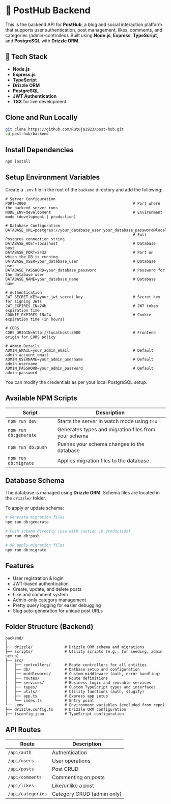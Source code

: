 # 📝 PostHub Backend

This is the backend API for **PostHub**, a blog and social interaction platform that supports user authentication, post management, likes, comments, and categories (admin-controlled). Built using **Node.js**, **Express**, **TypeScript**, and **PostgreSQL** with **Drizzle ORM**.

## 🚀 Tech Stack

- **Node.js**
- **Express.js**
- **TypeScript**
- **Drizzle ORM**
- **PostgreSQL**
- **JWT Authentication**
- **TSX** for live development

## Clone and Run Locally

```bash
git clone https://github.com/Rutuja1923/post-hub.git
cd post-hub/backend
```

## Install Dependencies

```bash
npm install
```

## Setup Environment Variables

Create a `.env` file in the root of the `backend` directory and add the following:

```env
# Server Configuration
PORT=3000                                               # Port where the backend server runs
NODE_ENV=development                                    # Environment mode (development | production)

# Database Configuration
DATABASE_URL=postgres://your_database_user:your_database_password@localhost:5432/your_database_name   
                                                        # Full Postgres connection string
DATABASE_HOST=localhost                                 # Database host
DATABASE_PORT=5432                                      # Port on which the DB is running
DATABASE_USER=your_database_user                        # Database user
DATABASE_PASSWORD=your_database_password                # Password for the database user
DATABASE_NAME=your_database_name                        # Database name

# Authentication
JWT_SECRET_KEY=your_jwt_secret_key                      # Secret key for signing JWTs
JWT_EXPIRES_IN=24h                                      # JWT token expiration time
COOKIE_EXPIRES_IN=24                                    # Cookie expiration time (in hours)

# CORS
CORS_ORIGIN=http://localhost:3000                       # Frontend origin for CORS policy

# Admin Details
ADMIN_EMAIL=your_admin_email                            # Default admin account email
ADMIN_USERNAME=your_admin_username                      # Default admin username
ADMIN_PASSWORD=your_admin_password                      # Default admin password
```

You can modify the credentials as per your local PostgreSQL setup.

## Available NPM Scripts

| Script                | Description                                          |
| --------------------- | ---------------------------------------------------- |
| `npm run dev`         | Starts the server in watch mode using `tsx`          |
| `npm run db:generate` | Generates types and migration files from your schema |
| `npm run db:push`     | Pushes your schema changes to the database           |
| `npm run db:migrate`  | Applies migration files to the database              |


## Database Schema

The database is managed using **Drizzle ORM**. Schema files are located in the `drizzle/` folder.

To apply or update schema:

```bash
# Generate migration files
npm run db:generate

# Push schema directly (use with caution in production)
npm run db:push

# OR apply migration files
npm run db:migrate
```

## Features

- User registration & login
- JWT-based authentication
- Create, update, and delete posts
- Like and comment system
- Admin-only category management
- Pretty query logging for easier debugging
- Slug auto-generation for unique post URLs

## Folder Structure (Backend)

```
backend/
│
├── drizzle/              # Drizzle ORM schema and migrations
├── scripts/              # Utility scripts (e.g., for seeding, admin setup)
├── src/
│   ├── controllers/      # Route controllers for all entities
│   ├── db/               # Datbase setup and configuration
│   ├── middlewares/      # Custom middleware (auth, error handling)
│   ├── routes/           # Route definitions
|   ├── services/         # Business logic and reusable services
|   ├── types/            # Custom TypeScript types and interfaces
│   ├── utils/            # Utility functions (auth, slugify)
│   ├── app.ts            # Express app setup
│   └── index.ts          # Entry point
└── .env                  # Environment variables (excluded from repo)
├── drizzle.config.ts     # Drizzle ORM configuration
├── tsconfig.json         # TypeScript configuration
```

## API Routes

| Route             | Description                |
| ----------------- | -------------------------- |
| `/api/auth`       | Authentication             |
| `/api/users`      | User operations            |
| `/api/posts`      | Post CRUD                  |
| `/api/comments`   | Commenting on posts        |
| `/api/likes`      | Like/unlike a post         |
| `/api/categories` | Category CRUD (admin only) |

